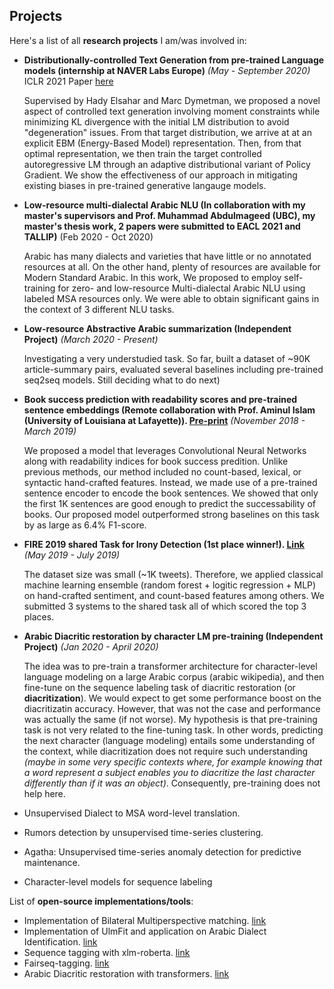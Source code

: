 ## Projects


Here's a list of all **research projects** I am/was involved in:

* **Distributionally-controlled Text Generation from pre-trained Language models (internship at NAVER Labs Europe)** *(May - September 2020)* ICLR 2021 Paper [here](openreview.net/forum?id=jWkw45-9AbL)

    Supervised by Hady Elsahar and Marc Dymetman, we proposed a novel aspect of controlled text generation involving moment constraints while minimizing KL divergence with the initial LM distribution to avoid "degeneration" issues. From that target distribution, we arrive at at an explicit EBM (Energy-Based Model) representation.  Then, from that optimal representation, we then train the target controlled autoregressive LM through an adaptive distributional variant of Policy Gradient. We show the effectiveness of our approach in mitigating existing biases in pre-trained generative langauge models.


* **Low-resource multi-dialectal Arabic NLU (In collaboration with my master's supervisors and Prof. Muhammad Abdulmageed (UBC), my master's thesis work, 2 papers were submitted to EACL 2021 and TALLIP)** (Feb 2020 - Oct 2020)


    Arabic has many dialects and varieties that have little or no annotated resources at all. On the other hand, plenty of resources are available for Modern Standard Arabic. In this work, We proposed to employ self-training for zero- and low-resource Multi-dialectal Arabic NLU using labeled MSA resources only. We were able to obtain significant gains in the context of 3 different NLU tasks.

* **Low-resource Abstractive Arabic summarization (Independent Project)** *(March 2020 - Present)*


    Investigating a very understudied task. So far, built a dataset of ~90K article-summary pairs, evaluated several baselines including pre-trained seq2seq models. Still deciding what to do next)


* **Book success prediction with readability scores and pre-trained sentence embeddings (Remote collaboration with Prof. Aminul Islam (University of Louisiana at Lafayette)). [Pre-print](https://arxiv.org/abs/2007.11073)** *(November 2018 - March 2019)*

    We proposed a model that leverages Convolutional Neural Networks along with readability indices for book success predition. Unlike previous methods, our method included no count-based, lexical, or syntactic hand-crafted features. Instead, we made use of a pre-trained sentence encoder to encode the book sentences. We showed that only the first 1K sentences are good enough to predict the successability of books. Our proposed model outperformed strong baselines on this task by as large as 6.4% F1-score.

* **FIRE 2019 shared Task for Irony Detection (1st place winner!). [Link](https://www.irit.fr/IDAT2019/)** *(May 2019 - July 2019)*


    The dataset size was small (~1K tweets). Therefore,  we applied classical machine learning ensemble (random forest + logitic regression + MLP) on hand-crafted sentiment, and count-based features among others. We submitted 3 systems to the shared task all of which scored the top 3 places. 



* **Arabic Diacritic restoration by character LM pre-training (Independent Project)** *(Jan 2020 - April 2020)*


    The idea was to pre-train a transformer architecture for character-level language modeling on a large Arabic corpus (arabic wikipedia), and then fine-tune on the sequence labeling task of diacritic restoration (or **diacritization**). We would expect to get some performance boost on the diacritizatin accuracy. However, that was not the case and performance was actually the same (if not worse). My hypothesis is that pre-training task is not very related to the fine-tuning task. In other words, predicting the next character (language modeling) entails some understanding of the context, while diacritization does not require such understanding *(maybe in some very specific contexts where, for example knowing that a word represent a subject enables you to diacritize the last character differently than if it was an object)*. Consequently, pre-training does not help here. 


* Unsupervised Dialect to MSA word-level translation.

* Rumors detection by unsupervised time-series clustering.
* Agatha: Unsupervised time-series anomaly detection for predictive maintenance.
* Character-level models for sequence labeling


List of **open-source implementations/tools**:
* Implementation of Bilateral Multiperspective matching. [link]()
* Implementation of UlmFit and application on Arabic Dialect Identification. [link]()
* Sequence tagging with xlm-roberta. [link]()
* Fairseq-tagging. [link]()
* Arabic Diacritic restoration with transformers. [link](https://github.com/mohammadKhalifa/transformer-diacritization)


